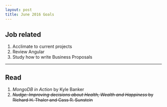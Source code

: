 ```yaml
---
layout: post
title: June 2016 Goals
---
```


## Job related

1. Acclimate to current projects
2. Review Angular
3. Study how to write Business Proposals

___

## Read

1. *MongoDB in Action* by Kyle Banker
2. ~~*Nudge: Improving decisions about Health, Wealth and Happiness* by Richard H. Thaler and Cass R. Sunstein~~  
